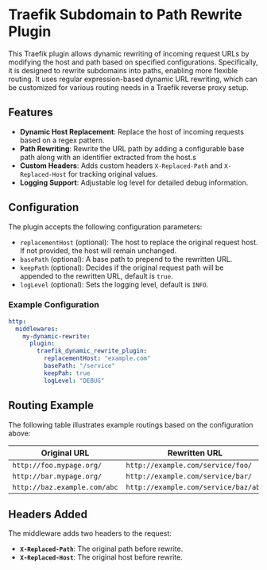 
# Traefik Subdomain to Path Rewrite Plugin

This Traefik plugin allows dynamic rewriting of incoming request URLs by modifying the host and path based on specified configurations. Specifically, it is designed to rewrite subdomains into paths, enabling more flexible routing. It uses regular expression-based dynamic URL rewriting, which can be customized for various routing needs in a Traefik reverse proxy setup.

## Features

- **Dynamic Host Replacement**: Replace the host of incoming requests based on a regex pattern.
- **Path Rewriting**: Rewrite the URL path by adding a configurable base path along with an identifier extracted from the host.s
- **Custom Headers**: Adds custom headers `X-Replaced-Path` and `X-Replaced-Host` for tracking original values.
- **Logging Support**: Adjustable log level for detailed debug information.

## Configuration

The plugin accepts the following configuration parameters:

- `replacementHost` (optional): The host to replace the original request host. If not provided, the host will remain unchanged.
- `basePath` (optional): A base path to prepend to the rewritten URL.
- `keepPath` (optional): Decides if the original request path will be appended to the rewritten URL, default is `true`.
- `logLevel` (optional): Sets the logging level, default is `INFO`.

### Example Configuration

```yaml
http:
  middlewares:
    my-dynamic-rewrite:
      plugin:
        traefik_dynamic_rewrite_plugin:
          replacementHost: "example.com"
          basePath: "/service"
          keepPah: true
          logLevel: "DEBUG"
```

## Routing Example

The following table illustrates example routings based on the configuration above:

| Original URL                | Rewritten URL                        |
|-----------------------------|--------------------------------------|
| `http://foo.mypage.org/`    | `http://example.com/service/foo/`    |
| `http://bar.mypage.org/`    | `http://example.com/service/bar/`    |
| `http://baz.example.com/abc`| `http://example.com/service/baz/abc` |

## Headers Added

The middleware adds two headers to the request:

- **`X-Replaced-Path`**: The original path before rewrite.
- **`X-Replaced-Host`**: The original host before rewrite.
